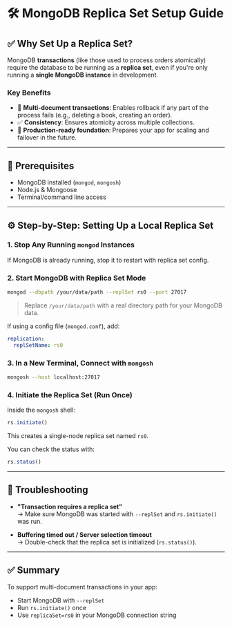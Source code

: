# 🛠️ MongoDB Replica Set Setup Guide

## ✅ Why Set Up a Replica Set?

MongoDB **transactions** (like those used to process orders atomically) require the database to be running as a **replica set**, even if you're only running a **single MongoDB instance** in development.

### Key Benefits

- 🔄 **Multi-document transactions**: Enables rollback if any part of the process fails (e.g., deleting a book, creating an order).
- ✅ **Consistency**: Ensures atomicity across multiple collections.
- 🔐 **Production-ready foundation**: Prepares your app for scaling and failover in the future.

---

## 🧰 Prerequisites

- MongoDB installed (`mongod`, `mongosh`)
- Node.js & Mongoose
- Terminal/command line access

---

## ⚙️ Step-by-Step: Setting Up a Local Replica Set

### 1. Stop Any Running `mongod` Instances

If MongoDB is already running, stop it to restart with replica set config.

### 2. Start MongoDB with Replica Set Mode

```bash
mongod --dbpath /your/data/path --replSet rs0 --port 27017
```

> Replace `/your/data/path` with a real directory path for your MongoDB data.

If using a config file (`mongod.conf`), add:

```yaml
replication:
  replSetName: rs0
```

### 3. In a New Terminal, Connect with `mongosh`

```bash
mongosh --host localhost:27017
```

### 4. Initiate the Replica Set (Run Once)

Inside the `mongosh` shell:

```js
rs.initiate()
```

This creates a single-node replica set named `rs0`.

You can check the status with:

```js
rs.status()
```

---

## 🧼 Troubleshooting

- **"Transaction requires a replica set"**  
  → Make sure MongoDB was started with `--replSet` and `rs.initiate()` was run.

- **Buffering timed out / Server selection timeout**  
  → Double-check that the replica set is initialized (`rs.status()`).

---

## ✅ Summary

To support multi-document transactions in your app:

- Start MongoDB with `--replSet`
- Run `rs.initiate()` once
- Use `replicaSet=rs0` in your MongoDB connection string
